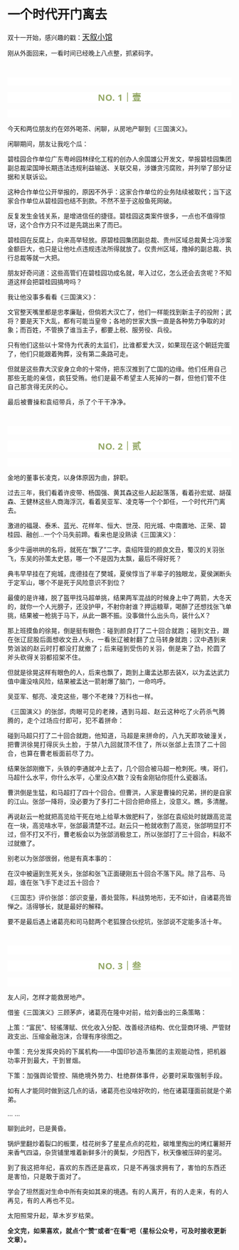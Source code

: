 # 一个时代开门离去

<p style="visibility: visible;">双十一开始，感兴趣的戳：<a class="weapp_text_link js_weapp_entry wx_tap_link js_wx_tap_highlight" style="font-size: 17px; visibility: visible;" data-miniprogram-appid="wx2e9d304ca0c18079" data-miniprogram-path="pages/home/dashboard/index" data-miniprogram-nickname="天叙小馆" href="" data-miniprogram-type="text" data-miniprogram-servicetype="">天叙小馆</a></p><p style="visibility: visible;">刚从外面回来，一看时间已经晚上八点整，抓紧码字。<br style="visibility: visible;"></p><p style="visibility: visible;"><br style="visibility: visible;"></p><p style="outline: 0px;font-family: system-ui, -apple-system, BlinkMacSystemFont, &quot;Helvetica Neue&quot;, &quot;PingFang SC&quot;, &quot;Hiragino Sans GB&quot;, &quot;Microsoft YaHei UI&quot;, &quot;Microsoft YaHei&quot;, Arial, sans-serif;letter-spacing: 0.544px;text-wrap: wrap;background-color: rgb(255, 255, 255);visibility: visible;"><br style="outline: 0px;visibility: visible;"></p><p style="outline: 0px;letter-spacing: 0.544px;text-wrap: wrap;color: rgb(34, 34, 34);font-family: -apple-system-font, system-ui, &quot;Helvetica Neue&quot;, &quot;PingFang SC&quot;, &quot;Hiragino Sans GB&quot;, &quot;Microsoft YaHei UI&quot;, &quot;Microsoft YaHei&quot;, Arial, sans-serif;background-color: rgb(255, 255, 255);text-align: center;visibility: visible;"><span style="outline: 0px;font-weight: bold;line-height: 25px;color: rgb(149, 169, 103);font-size: 20px;visibility: visible;">NO. 1｜壹</span></p><p style="outline: 0px;letter-spacing: 0.544px;text-wrap: wrap;color: rgb(34, 34, 34);font-family: -apple-system-font, system-ui, &quot;Helvetica Neue&quot;, &quot;PingFang SC&quot;, &quot;Hiragino Sans GB&quot;, &quot;Microsoft YaHei UI&quot;, &quot;Microsoft YaHei&quot;, Arial, sans-serif;background-color: rgb(255, 255, 255);text-align: center;visibility: visible;"><br style="outline: 0px;visibility: visible;"></p><p style="visibility: visible;">今天和两位朋友约在郊外喝茶、闲聊，从房地产聊到《三国演义》。<br style="visibility: visible;"></p><p style="visibility: visible;">闲聊期间，朋友让我吃个瓜：</p><p style="visibility: visible;">碧桂园合作单位广东粤岭园林绿化工程的创办人余国雄公开发文，举报碧桂园集团副总裁梁国坤长期违法违规利益输送、关联交易，涉嫌贪污腐败，并列举了部分证据和关联诉讼。<br style="visibility: visible;"></p><p style="visibility: visible;">这种合作单位公开举报的，原因不外乎：这家合作单位的业务陆续被取代；当下这家合作单位从碧桂园也结不到款。不然不至于这般鱼死网破。<br style="visibility: visible;"></p><p style="visibility: visible;">反复发生金钱关系，是增进信任的捷径。碧桂园这类案件很多，一点也不值得惊讶，这个合作方只不过是先跳出来了而已。</p><p style="visibility: visible;">碧桂园在反腐上，向来高举轻放。原碧桂园集团副总裁、贵州区域总裁黄士冯涉案金额巨大，也只是让他吐点违规违法所得就放了。仅贵州区域，撸掉的副总裁、执行总裁等就一大把。</p><p style="visibility: visible;">朋友好奇问道：这些高管们在碧桂园功成名就，年入过亿，怎么还会去贪呢？不知道这样会把碧桂园搞垮吗？<br style="visibility: visible;"></p><p style="visibility: visible;">我让他没事多看看《三国演义》：<span style="font-size: var(--articleFontsize); letter-spacing: 0.034em; visibility: visible;"></span></p><p style="visibility: visible;"><span style="visibility: visible;">文官整天嘴里都是忠孝廉耻，但倘若大汉亡了，他们一样能找到新主子的投附；武将？要是天下大乱，都有可能当皇帝；各地的世家大族一直是各种势力争取的对象；而百姓，不管换了谁当主子，都要上税、服劳役、兵役。</span></p><p style="visibility: visible;"><span style="visibility: visible;">只有他们这些<span style="letter-spacing: 0.578px; text-wrap: wrap; visibility: visible;">以十常侍为代表的</span><span style="letter-spacing: 0.578px; text-wrap: wrap; visibility: visible;">太监</span><span style="letter-spacing: 0.578px; text-wrap: wrap; visibility: visible;">们，比谁</span><span style="letter-spacing: 0.578px; text-wrap: wrap; visibility: visible;">都爱大汉</span>，如果现在这个朝廷完蛋了，他们只能跟着殉葬，没有第二条路可走。</span></p><p style="visibility: visible;"><span style="visibility: visible;">但就是这些靠大汉安身立命的十常侍，把东汉推到了亡国的边缘。</span><span style="font-size: var(--articleFontsize); letter-spacing: 0.034em; visibility: visible;">他们任用自己那些无能的亲信，疯狂受贿。</span><span style="font-size: var(--articleFontsize);letter-spacing: 0.034em;">他们是最不希望主人死掉的一群，但他们管不住自己那贪得无厌的心。</span></p><p><span style="font-size: var(--articleFontsize);letter-spacing: 0.034em;text-wrap: wrap;">最后被曹操和袁绍带兵，杀了个干干净净。</span></p><p><br></p><p style="outline: 0px;font-family: system-ui, -apple-system, BlinkMacSystemFont, &quot;Helvetica Neue&quot;, &quot;PingFang SC&quot;, &quot;Hiragino Sans GB&quot;, &quot;Microsoft YaHei UI&quot;, &quot;Microsoft YaHei&quot;, Arial, sans-serif;letter-spacing: 0.544px;text-wrap: wrap;background-color: rgb(255, 255, 255);visibility: visible;"><br style="outline: 0px;visibility: visible;"></p><p style="outline: 0px;letter-spacing: 0.544px;text-wrap: wrap;color: rgb(34, 34, 34);font-family: -apple-system-font, system-ui, &quot;Helvetica Neue&quot;, &quot;PingFang SC&quot;, &quot;Hiragino Sans GB&quot;, &quot;Microsoft YaHei UI&quot;, &quot;Microsoft YaHei&quot;, Arial, sans-serif;background-color: rgb(255, 255, 255);text-align: center;visibility: visible;"><span style="outline: 0px;font-weight: bold;line-height: 25px;color: rgb(149, 169, 103);font-size: 20px;visibility: visible;">NO. 2｜贰</span></p><p style="outline: 0px;letter-spacing: 0.544px;text-wrap: wrap;color: rgb(34, 34, 34);font-family: -apple-system-font, system-ui, &quot;Helvetica Neue&quot;, &quot;PingFang SC&quot;, &quot;Hiragino Sans GB&quot;, &quot;Microsoft YaHei UI&quot;, &quot;Microsoft YaHei&quot;, Arial, sans-serif;background-color: rgb(255, 255, 255);text-align: center;visibility: visible;"><br style="outline: 0px;visibility: visible;"></p><p>金地的董事长凌克，以身体原因为由，辞职。<br></p><p>过去三年，我们看着许皮带、杨国强、黄其森这些人起起落落，看着孙宏斌、胡葆森、王健林这些人商海浮沉，看着吴亚军、凌克等一个个卸任，一个时代开门离去。<br></p><p>激进的福晟、泰禾、蓝光、花样年、恒大、世茂、阳光城、中南置地、<span style="letter-spacing: 0.578px;text-wrap: wrap;">正荣、</span>碧桂园、融创...一个个马失前蹄。看来也是没熟读《三国演义》：<br></p><p>多少牛逼哄哄的名将，就死在“飘了”二字。袁绍阵营的颜良文丑，蜀汉的关羽张飞，东吴的孙策太史慈，哪一个不是因为太飘，最后不得好死？<br></p><p>典韦早早挂在了宛城，庞德挂在了樊城，夏侯惇当了半辈子的独眼龙，夏侯渊断头于定军山，哪个不是死于风险意识不到位？<br></p><p>最傻的是许褚，脱了盔甲找马超单挑，结果两军混战的时候身上中了两箭，大冬天的，就你一个人光膀子，还没护甲，不射你射谁？押运粮草，喝醉了还想找张飞单挑，结果被一枪挑于马下，从此一蹶不振。没事做什么出头鸟，装什么X？<br></p><p>那上班摸鱼的徐晃，倒是挺有眼色：<span style="font-size: var(--articleFontsize);letter-spacing: 0.034em;">碰到颜良打了二十回合就跑；</span><span style="font-size: var(--articleFontsize);letter-spacing: 0.034em;">碰到文丑，跟在张辽屁股后面想收文丑人头，一看张辽被射翻了立马转身就跑</span><span style="font-size: var(--articleFontsize);letter-spacing: 0.034em;">；</span><span style="font-size: var(--articleFontsize);letter-spacing: 0.034em;">汉中遇到来势汹汹的赵云时</span><span style="font-size: var(--articleFontsize);letter-spacing: 0.034em;">打都没打</span><span style="font-size: var(--articleFontsize);letter-spacing: 0.034em;">就撤了；后来碰到受伤的关羽，倒是来了劲，抡圆了斧头砍得关羽都招架不住。</span><span style="font-size: var(--articleFontsize);letter-spacing: 0.034em;"></span></p><p>但就是徐晃这样有眼色的人，后来也飘了，跑到上庸孟达那去装X，以为孟达武力值中庸没啥风险，结果被孟达一箭射爆了脑门，一命呜呼。<br></p><p>吴亚军、郁亮、凌克这些，哪个不老辣？万科也一样。</p><p>《三国演义》的张郃，<span style="letter-spacing: 0.578px;text-wrap: wrap;">肉眼可见的老辣，遇到马超、赵云这种吃了火药杀气腾腾的，走个过场应付即可，犯不着拼命：</span></p><p>碰到马超只打了二十回合就跑，<span style="font-size: var(--articleFontsize);letter-spacing: 0.034em;">他知道，</span><span style="font-size: var(--articleFontsize);letter-spacing: 0.034em;">马超是来拼命的</span><span style="font-size: var(--articleFontsize);letter-spacing: 0.034em;">，八九天即</span><span style="font-size: var(--articleFontsize);letter-spacing: 0.034em;">攻破潼关，</span><span style="font-size: var(--articleFontsize);letter-spacing: 0.034em;">把曹洪徐晃打得灰头土脸，</span><span style="font-size: var(--articleFontsize);letter-spacing: 0.034em;">于禁八九回就顶不住</span><span style="font-size: var(--articleFontsize);letter-spacing: 0.034em;">了，所以</span><span style="font-size: var(--articleFontsize);letter-spacing: 0.034em;">张郃</span><span style="font-size: var(--articleFontsize);letter-spacing: 0.034em;">上去顶了二十回合，</span><span style="font-size: var(--articleFontsize);letter-spacing: 0.034em;">也算</span><span style="font-size: var(--articleFontsize);letter-spacing: 0.034em;">在曹老板面前尽了力。</span></p><p>结果张郃刚撤下，头铁的李通就冲上去了，几个回合被马超一枪刺死。咦，哥们，马超什么水平，你什么水平，心里没点X数？没有金刚钻你揽什么瓷器活。<br></p><p>曹洪倒是生猛，和马超打了四十个回合。但曹洪，人家是曹操的兄弟，拼的是自家的江山。张郃一降将，没必要为了多打二十回合把命搭上，没意义。瞧，多清醒。<br></p><p>再说赵云一枪就把高览给干死在地上给草木做肥料了，张郃在袁绍处时就跟高览混在一块，高览啥水平，张郃最清楚不过。赵云只一枪就收割了高览，张郃明显打不过，但不打又不行，曹老板会以为张郃消极怠工，所以张郃打了三十回合，料敌不过就撤了。<br></p><p>别老以为张郃很弱，他是有真本事的：<br></p><p>在汉中被逼到生死关头，张郃和张飞正面硬刚五十回合不落下风。除了吕布、马超，谁在张飞手下走过五十回合？</p><p>《三国志》评价张郃：郃识变量，善处营陈，料战势地形，无不如计，自诸葛亮皆惮之。活得够长，就是最好的解释。</p><p>要不是最后遇上诸葛亮和司马懿两个老狐狸合伙挖坑，张郃说不定能多活十年。<br></p><p><br></p><p style="outline: 0px;font-family: system-ui, -apple-system, BlinkMacSystemFont, &quot;Helvetica Neue&quot;, &quot;PingFang SC&quot;, &quot;Hiragino Sans GB&quot;, &quot;Microsoft YaHei UI&quot;, &quot;Microsoft YaHei&quot;, Arial, sans-serif;letter-spacing: 0.544px;text-wrap: wrap;background-color: rgb(255, 255, 255);visibility: visible;"><br style="outline: 0px;visibility: visible;"></p><p style="outline: 0px;letter-spacing: 0.544px;text-wrap: wrap;color: rgb(34, 34, 34);font-family: -apple-system-font, system-ui, &quot;Helvetica Neue&quot;, &quot;PingFang SC&quot;, &quot;Hiragino Sans GB&quot;, &quot;Microsoft YaHei UI&quot;, &quot;Microsoft YaHei&quot;, Arial, sans-serif;background-color: rgb(255, 255, 255);text-align: center;visibility: visible;"><span style="outline: 0px;font-weight: bold;line-height: 25px;color: rgb(149, 169, 103);font-size: 20px;visibility: visible;">NO. 3｜叁</span></p><p style="outline: 0px;letter-spacing: 0.544px;text-wrap: wrap;color: rgb(34, 34, 34);font-family: -apple-system-font, system-ui, &quot;Helvetica Neue&quot;, &quot;PingFang SC&quot;, &quot;Hiragino Sans GB&quot;, &quot;Microsoft YaHei UI&quot;, &quot;Microsoft YaHei&quot;, Arial, sans-serif;background-color: rgb(255, 255, 255);text-align: center;visibility: visible;"><br style="outline: 0px;visibility: visible;"></p><p>友人问，怎样才能救房地产。<br></p><p>借鉴《三国演义》三顾茅庐，诸葛亮在隆中对前，给刘备出的三条策略：<br></p><p><span style="">上策：“富民”、轻徭薄赋、优化收入分配、改善经济结构、优化营商环境、严管财政支出、压缩金融泡沫，合理有序徐图之。</span></p><p><span style="font-size: var(--articleFontsize);letter-spacing: 0.034em;">中策：</span><span style="font-size: var(--articleFontsize);letter-spacing: 0.034em;">充分发挥央妈的下属机构——中国印钞造币集团的主观能动性，把机器功率开到最大，干到冒烟。</span></p><p><span style="font-size: var(--articleFontsize);letter-spacing: 0.034em;">下策</span><span style="font-size: var(--articleFontsize);letter-spacing: 0.034em;">：</span><span style="font-size: var(--articleFontsize);letter-spacing: 0.034em;">加强舆论管控、隔绝境外势力、杜绝群体事件，必要时采取强制手段。</span></p><p>如有人才能同时做到这几点的话，诸葛亮也没啥好吹的，他在诸葛瑾面前就是个弟弟。</p><p>... ...<br></p><p><span style="">聊到此时，已是黄昏。</span></p><p><span style="">锅炉里翻炒着裂口的板栗，桂花树多了星星点点的花粒，碳堆里掏出的烤红薯掰开来香气四溢，杂货铺里堆着新鲜多汁的黄梨，夕阳西下，秋天像被压碎的星河。</span></p><p><span style="font-size: var(--articleFontsize);letter-spacing: 0.034em;">到了我这把年纪，喜欢的东西还是喜欢，只是不再强求拥有了，害怕的东西还是害怕，只是敢于面对了。</span><br></p><p><span style="">学会了坦然面对生命中所有突如其来的境遇。</span><span style="font-size: var(--articleFontsize);letter-spacing: 0.034em;">有的人离开，有的人走来，有的人再见，有的人再也不见。</span></p><p><span style="font-size: var(--articleFontsize);letter-spacing: 0.034em;">太阳照常升起，草木岁岁枯荣。</span><br></p><p style="margin-bottom: 0px;"><strong style="outline: 0px;font-family: system-ui, -apple-system, BlinkMacSystemFont, &quot;Helvetica Neue&quot;, &quot;PingFang SC&quot;, &quot;Hiragino Sans GB&quot;, &quot;Microsoft YaHei UI&quot;, &quot;Microsoft YaHei&quot;, Arial, sans-serif;letter-spacing: 0.544px;text-wrap: wrap;background-color: rgb(255, 255, 255);color: rgb(34, 34, 34);font-size: 16px;"><span style="outline: 0px;font-size: 14px;">全文完，如果喜欢，就点个“赞”或者“在看”吧（星标公众号，可及时接收更新文章）。</span></strong></p><p style="display: none;"><mp-style-type data-value="3"></mp-style-type></p>